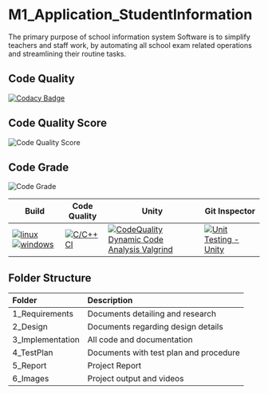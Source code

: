 # M1_Application_StudentInformation

The primary purpose of school information system Software is to simplify teachers and staff work, by automating all school exam related operations and streamlining their routine tasks.

## Code Quality
[![Codacy Badge](https://app.codacy.com/project/badge/Grade/9d49033587c946339fff5310f10366ab)](https://www.codacy.com/gh/DivyaAmbedkar/M1_Application_StudentInformation/dashboard?utm_source=github.com&amp;utm_medium=referral&amp;utm_content=DivyaAmbedkar/M1_Application_StudentInformation&amp;utm_campaign=Badge_Grade)
## Code Quality Score
![Code Quality Score](https://www.code-inspector.com/project/27775/score/svg)
## Code Grade
![Code Grade](https://www.code-inspector.com/project/27775/status/svg)

Build | Code Quality | Unity | Git Inspector 
--------------|--|---------------|---------------------
[![linux](https://github.com/DivyaAmbedkar/M1_Application_StudentInformation/actions/workflows/linux.yml/badge.svg)](https://github.com/DivyaAmbedkar/M1_Application_StudentInformation/actions/workflows/linux.yml) [![windows](https://github.com/DivyaAmbedkar/M1_Application_StudentInformation/actions/workflows/windows.yml/badge.svg)](https://github.com/DivyaAmbedkar/M1_Application_StudentInformation/actions/workflows/windows.yml) | [![C/C++ CI](https://github.com/DivyaAmbedkar/M1_Application_StudentInformation/actions/workflows/c-cpp.yml/badge.svg)](https://github.com/DivyaAmbedkar/M1_Application_StudentInformation/actions/workflows/c-cpp.yml) | [![CodeQuality Dynamic Code Analysis Valgrind](https://github.com/DivyaAmbedkar/M1_Application_StudentInformation/actions/workflows/dynamic-code-quality.yml/badge.svg)](https://github.com/DivyaAmbedkar/M1_Application_StudentInformation/actions/workflows/dynamic-code-quality.yml) | [![Unit Testing - Unity](https://github.com/DivyaAmbedkar/M1_Application_StudentInformation/actions/workflows/unity.yml/badge.svg)](https://github.com/DivyaAmbedkar/M1_Application_StudentInformation/actions/workflows/unity.yml) | [![Contribution Check - Git Inspector](https://github.com/DivyaAmbedkar/M1_Application_StudentInformation/actions/workflows/gitinspector.yml/badge.svg)](https://github.com/DivyaAmbedkar/M1_Application_StudentInformation/actions/workflows/gitinspector.yml)

## Folder Structure
|Folder|Description|
|:-----|:----------|
|1_Requirements|Documents detailing and research|
|2_Design|Documents regarding design details|
|3_Implementation|All code and documentation|
|4_TestPlan|Documents with test plan and procedure|
|5_Report|Project Report|
|6_Images|Project output and videos|




